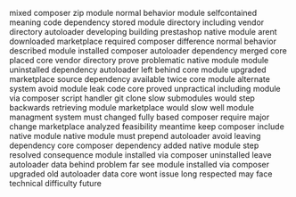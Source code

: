 mixed composer zip module normal behavior module selfcontained meaning code dependency stored module directory including vendor directory autoloader developing building prestashop native module arent downloaded marketplace required composer difference normal behavior described module installed composer autoloader dependency merged core placed core vendor directory prove problematic native module module uninstalled dependency autoloader left behind core module upgraded marketplace source dependency available twice core module alternate system avoid module leak code core proved unpractical including module via composer script handler git clone slow submodules would step backwards retrieving module marketplace would slow well module managment system must changed fully based composer require major change marketplace analyzed feasibility meantime keep composer include native module native module must prepend autoloader avoid leaving dependency core composer dependency added native module step resolved consequence module installed via composer uninstalled leave autoloader data behind problem far see module installed via composer upgraded old autoloader data core wont issue long respected may face technical difficulty future